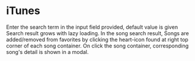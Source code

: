 # iTunes

Enter the search term in the input field provided, default value is given
Search result grows with lazy loading.
In the song search result, 
    Songs are added/removed from favorites by clicking the heart-icon found at right top corner of each song container.
    On click the song container, corresponding song's detail is shown in a modal. 
